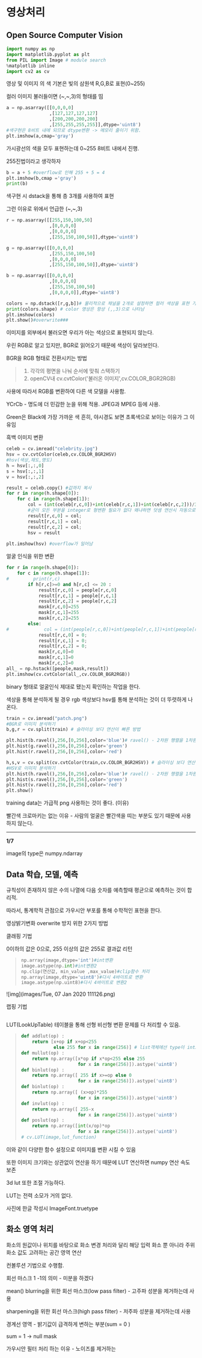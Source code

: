 # **영상처리**

## Open Source Computer Vision

```python
import numpy as np
import matplotlib.pyplot as plt
from PIL import Image # module search
%matplotlib inline
import cv2 as cv
```



영상 및 이미지 의 색 기본은 빛의 삼원색 R,G,B로 표현(0~255)

컬러 이미지 불러들이면 (~,~,3)의 형태를 띰

```python
a = np.asarray([[0,0,0,0]
                ,[127,127,127,127]
                ,[200,200,200,200]
                ,[255,255,255,255]],dtype='uint8')
#색구현은 8비트 내에 되므로 dtype변환 -> 메모리 줄이기 위함.
plt.imshow(a,cmap='gray')
```

가시광선의 색을 모두 표현하는데 0~255 8비트 내에서 진행.

255진법이라고 생각하자

```python
b = a + 5 #overflow로 인해 255 + 5 = 4 
plt.imshow(b,cmap ='gray')
print(b)
```

색구현 시 dstack을 통해 층 3개를 사용하여 표현

그런 이유로 위에서 언급한 (~,~,3)

```python
r = np.asarray([[255,150,100,50]
                ,[0,0,0,0]
                ,[0,0,0,0]
                ,[255,150,100,50]],dtype='uint8')

g = np.asarray([[0,0,0,0]
                ,[255,150,100,50]
                ,[0,0,0,0]
                ,[255,150,100,50]],dtype='uint8')

b = np.asarray([[0,0,0,0]
                ,[0,0,0,0]
                ,[255,150,100,50]
                ,[0,0,0,0]],dtype='uint8')

colors = np.dstack([r,g,b])# 물리적으로 채널을 2개로 설정하면 컬러 색상을 표현 가능하지만 컴퓨터 상에서 가정을 할 수 없어 3 channel을 스택해서 표현해야된다
print(colors.shape) # color 영상은 항상 (,,3)으로 나타남
plt.imshow(colors)
plt.show()#overwrite###
```

이미지를 외부에서 불러오면 우리가 아는 색상으로 표현되지 않는다.

우린 RGB로 알고 있지만, BGR로 읽어오기 때문에 색상이 달라보인다.

BGR을 RGB 형태로 전환시키는 방법

> 1. 각각의 평면을 나눠 순서에 맞춰 스택하기
> 2. openCV내 cv.cvtColor('불러온 이미지',cv.COLOR_BGR2RGB)

사용에 따라서 RGB를 변환하여 다른 색 모델을 사용함.

YCrCb - 명도에 더 민감한 눈을 위해 적용. JPEG과 MPEG 등에 사용.

Green은 Black에 가장 가까운 색 흔히, 야시경도 보면 초록색으로 보이는 이유가 그 이유임

흑백 이미지 변환

``` python
celeb = cv.imread("celebrity.jpg")
hsv = cv.cvtColor(celeb,cv.COLOR_BGR2HSV)
#hsv(색상,채도,명도)
h = hsv[:,:,0]
s = hsv[:,:,1]
v = hsv[:,:,2]

result = celeb.copy() #값까지 복사
for r in range(h.shape[0]):
    for c in range(h.shape[1]):
        col = (int(celeb[r,c,0])+int(celeb[r,c,1])+int(celeb[r,c,2]))/3 # 합은 255을 넘어가므로 합에서부터 overflow가 나타남
        #굳이 모든 부분을 integer로 형변환 필요가 없다 왜냐하면 덧셈 연산시 자동으로 형변환이 이루어진다.
        result[r,c,0] = col;
        result[r,c,1] = col;
        result[r,c,2] = col;
        hsv = result
        
plt.imshow(hsv) #overflow가 일어남
```

얼굴 인식을 위한 변환

```python
for r in range(h.shape[0]):
    for c in range(h.shape[1]):
#         print(r,c)
        if h[r,c]>=0 and h[r,c] <= 20 :
            result[r,c,0] = people[r,c,0]
            result[r,c,1] = people[r,c,1]
            result[r,c,2] = people[r,c,2]
            mask[r,c,0]=255
            mask[r,c,1]=255
            mask[r,c,2]=255
        else:
#             col = (int(people[r,c,0])+int(people[r,c,1])+int(people[r,c,2]))/3
            result[r,c,0] = 0;
            result[r,c,1] = 0;
            result[r,c,2] = 0;
            mask[r,c,0]=0
            mask[r,c,1]=0
            mask[r,c,2]=0
all_ = np.hstack([people,mask,result])
plt.imshow(cv.cvtColor(all_,cv.COLOR_BGR2RGB))
```

binary 형태로 얼굴인식 제대로 됐는지 확인하는 작업을 한다.

색상을 통해 분석하게 될 경우 rgb 색상보다 hsv를 통해 분석하는 것이 더 뚜렷하게 나온다.

```python
train = cv.imread("patch.png")
#BGR로 이미지 분석하기
b,g,r = cv.split(train) # 슬라이싱 보다 연산이 빠른 방법

plt.hist(b.ravel(),256,[0,256],color='blue')# ravel() - 2차원 행렬을 1차원으로 변경해주는 함수
plt.hist(g.ravel(),256,[0,256],color='green')
plt.hist(r.ravel(),256,[0,256],color='red')

h,s,v = cv.split(cv.cvtColor(train,cv.COLOR_BGR2HSV)) # 슬라이싱 보다 연산이 빠른 방법
#HSV로 이미지 분석하기
plt.hist(h.ravel(),256,[0,256],color='blue')# ravel() - 2차원 행렬을 1차원으로 변경해주는 함수
plt.hist(s.ravel(),256,[0,256],color='green')
plt.hist(v.ravel(),256,[0,256],color='red')
plt.show()
```

training data는 가급적 png 사용하는 것이 좋다. (이유)

빨간색 크로마키는 없는 이유 - 사람의 얼굴은 빨간색을 띠는 부분도 있기 때문에 사용하지 않는다.

---

**1/7**

image의 type은 numpy.ndarray

## **Data 학습, 모델, 예측**

규칙성이 존재하지 않은 수의 나열에 다음 숫자를 예측할때 평균으로 예측하는 것이 합리적.

따라서, 통계학적 관점으로 가우시안 부포를 통해 수학적인 표현을 한다.

영상밝기변화 overwrite 방지 위한 2가지 방법

클래핑 기법

0이하의 값은 0으로, 255 이상의 값은 255로 결과값 리턴

>  ```python
> np.array(image,dtype='int')#int변환
> image.astype(np.int)#int변환2
> np.clip(연산값, min_value ,max_value)#clip함수 처리
> np.array(image,dtype='uint8')#다시 4바이트로 변환
> image.astype(np.uint8)#다시 4바이트로 변환2
>  ```
>
> 

![img](images/Tue, 07 Jan 2020 111126.png)

랩핑 기법



> ```py
> 
> ```
>
> 

LUT(LookUpTable) 테이블을 통해 선형 비선형 변환 문제를 다 처리할 수 있음.

> ```python
> def addlut(op) : 
>     return [x+op if x+op<255
>             else 255 for x in range(256)] # list객체에선 type이 int32로 나오므로 np.array를 하고 astype('uint8')로 형변환 해준다
> def mullut(op) : 
>     return np.array([x*op if x*op<255 else 255 
>                      for x in range(256)]).astype('uint8')
> def binlut(op) : 
>     return np.array([ 255 if x>=op else 0 
>                      for x in range(256)]).astype('uint8')
> def binlut(op) : 
>     return np.array([ (x>op)*255 
>                      for x in range(256)]).astype('uint8')
> def invlut(op) : 
>     return np.array([ 255-x  
>                      for x in range(256)]).astype('uint8')
> def poslut(op) : 
>     return np.array([int(x/op)*op
>                      for x in range(256)]).astype('uint8')
> # cv.LUT(image,lut_function)
> ```
>
> 

이와 같이 다양한 함수 설정으로 이미지를 변환 시킬 수 있음

또한 이미지 크기와는 상관없이 연산을 하기 때문에 LUT 연산하면 numpy 연산 속도 보존

3d lut 또한 조절 가능하다.

LUT는 전력 소모가 거의 없다.

사진에 한글 작성시 ImageFont.truetype



## 화소 영역 처리

화소의 원값이나 위치를 바탕으로 화소 변경 처리와 달리 해당 입력 화소 뿐 아니라 주위 화소 값도 고려하는 공간 영역 연산

컨볼루션 기법으로 수행함.

회선 마스크 1 -1의 의미 -  미분을 하겠다

mean() blurring을 위한 회선 마스크(low pass filter) - 고주파 성분을 제거하는데 사용

sharpening을 위한 회선 마스크(high pass filter) - 저주파 성분을 제거하는데 사용

경계선 영역 - 밝기값이 급격하게 변하는 부분(sum = 0 )

sum = 1 -> null mask

가우시안 필터 처리 하는 이유 - 노이즈를 제거하는 